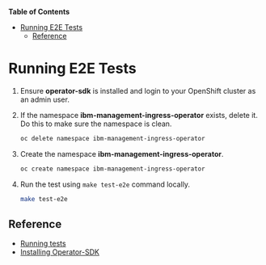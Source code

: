 **Table of Contents**

- [Running E2E Tests](#running-e2e-tests)
    - [Reference](#reference)

# Running E2E Tests

1. Ensure **operator-sdk** is installed and login to your OpenShift cluster as an admin user.

1. If the namespace **ibm-management-ingress-operator** exists, delete it. Do this to make sure the namespace is clean.

    ```bash
    oc delete namespace ibm-management-ingress-operator
    ```

1. Create the namespace **ibm-management-ingress-operator**.

    ```bash
    oc create namespace ibm-management-ingress-operator
    ```

1. Run the test using `make test-e2e`  command locally.

    ```bash
    make test-e2e
    ```

## Reference

- [Running tests](https://github.com/operator-framework/operator-sdk/blob/master/doc/test-framework/writing-e2e-tests.md#running-the-tests)
- [Installing Operator-SDK](https://github.com/operator-framework/operator-sdk#quick-start)
